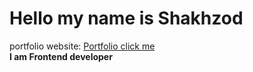 # Hello my name is Shakhzod 
portfolio website: <a href="https://shakhzodprogrammer.github.io/portfolio/" target="_blank">Portfolio click me</a>
<br>
<b> I am Frontend developer</b>



